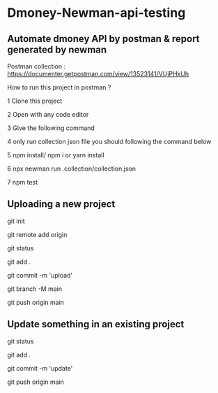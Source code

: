 # Dmoney-Newman-api-testing
## Automate dmoney API by postman & report generated by newman

Postman collection : https://documenter.getpostman.com/view/13523141/VUjPHkUh

How to run this project in postman ?

1 Clone this project

2 Open with any code editor

3 Give the following command 

4 only run collection json file you should following the command below

5 npm install/ npm i or yarn install

6 npx newman run .collection/collection.json

7 npm test

## Uploading a new project

git init

git remote add origin

git status

git add .

git commit -m 'upload'

git branch -M main

git push origin main

## Update something in an existing project

git status

git add .

git commit -m 'update'

git push origin main
